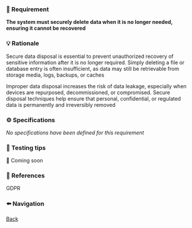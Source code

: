 ### 📌 Requirement

**The system must securely delete data when it is no longer needed, ensuring it cannot be recovered**


### 💡 Rationale 

Secure data disposal is essential to prevent unauthorized recovery of sensitive information after it is no longer required. Simply deleting a file or database entry is often insufficient, as data may still be retrievable from storage media, logs, backups, or caches

Improper data disposal increases the risk of data leakage, especially when devices are repurposed, decommissioned, or compromised. Secure disposal techniques help ensure that personal, confidential, or regulated data is permanently and irreversibly removed


### ⚙️ Specifications 

_No specifications have been defined for this requirement_


### 🧪 Testing tips 

🚧 Coming soon


### 🔗 References 

GDPR


### ⬅️ Navigation 

[Back](Readme.md)
